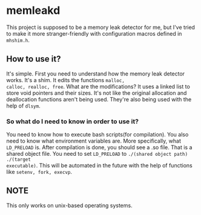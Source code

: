 # memleakd
This project is supposed to be a memory leak detector for me, but I've tried to make it more stranger-friendly with configuration macros defined in <code>mhshim.h</code>.
## How to use it?
It's simple. First you need to understand how the memory leak detector works. It's a shim. It edits the functions <code>malloc, calloc, realloc, free</code>.
What are the modifications? It uses a linked list to store void pointers and their sizes. It's not like the original allocation and deallocation functions aren't being used.
They're also being used with the help of <code>dlsym</code>. 
### So what do I need to know in order to use it?
You need to know how to execute bash scripts(for compilation).
You also need to know what environment variables are. More specifically, what <code>LD_PRELOAD</code> is. After compilation is done, you should see a .so file.
That is a shared object file. You need to set <code>LD_PRELOAD</code> to <code>./(shared object path) ./(target executable)</code>. This will be automated in the future
with the help of functions like <code>setenv, fork, execvp</code>.
## NOTE
This only works on unix-based operating systems.

